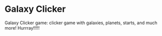 # Galaxy Clicker
Galaxy Clicker game: clicker game with galaxies, planets, starts, and much more!
Hurrray!!!!!
